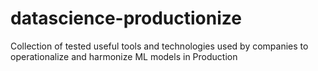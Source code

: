 # datascience-productionize
Collection of tested useful tools and technologies used by companies to operationalize and harmonize ML models in Production 
